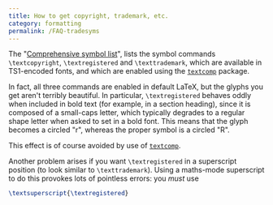 ```yaml
---
title: How to get copyright, trademark, etc.
category: formatting
permalink: /FAQ-tradesyms
---
```


The "[Comprehensive symbol list](FAQ-symbols)", lists
the symbol commands `\textcopyright`,
`\textregistered` and `\texttrademark`, which are available in
TS1-encoded fonts, and which are enabled using the
[`textcomp`](https://ctan.org/pkg/textcomp) package.

In fact, all three commands are enabled in default LaTeX, but the
glyphs you get aren't terribly beautiful.  In particular,
`\textregistered` behaves oddly when included in bold text (for
example, in a section heading), since it is composed of a small-caps
letter, which typically degrades to a regular shape letter when asked
to set in a bold font.  This means that the glyph becomes a circled
"r", whereas the proper symbol is a circled "R".

This effect is of course avoided by use of [`textcomp`](https://ctan.org/pkg/textcomp).

Another problem arises if you want `\textregistered` in a
superscript position (to look similar to `\texttrademark`).
Using a maths-mode superscript to do this provokes lots of pointless
errors: you _must_ use
```latex
\textsuperscript{\textregistered}
```

